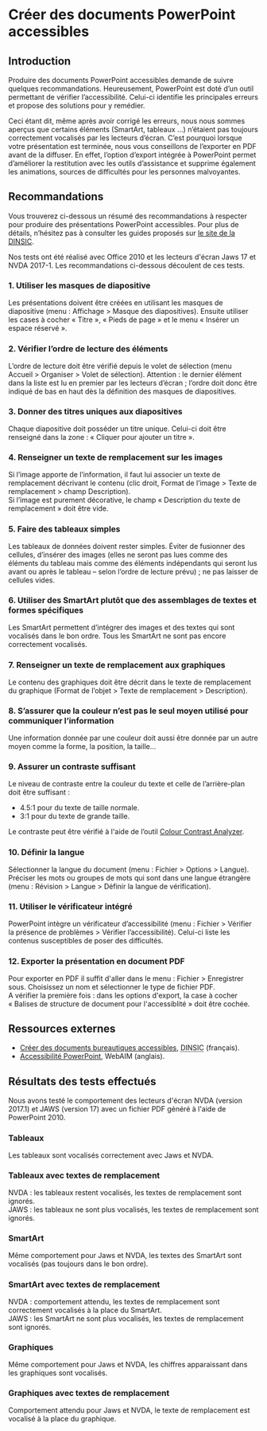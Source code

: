 # Créer des documents PowerPoint accessibles
<script>$(document).ready(function () {
    setBreadcrumb([{"label":"PowerPoint accessible"}]);
});</script>

<style>h3 {font-size: 1rem;}</style>

## Introduction
Produire des documents PowerPoint accessibles demande de suivre quelques recommandations. Heureusement, PowerPoint est doté d’un outil permettant de vérifier l’accessibilité.
Celui-ci identifie les principales erreurs et propose des solutions pour y remédier.

Ceci étant dit, même après avoir corrigé les erreurs, nous nous sommes aperçus que certains éléments (SmartArt, tableaux ...) n’étaient pas toujours correctement vocalisés par les lecteurs d’écran.
C’est pourquoi lorsque votre présentation est terminée, nous vous conseillons de l’exporter en <abbr>PDF</abbr> avant de la diffuser. 
En effet, l’option d’export intégrée à PowerPoint permet d’améliorer la restitution avec les outils d’assistance et supprime également les animations, sources de difficultés pour les personnes malvoyantes.  

## Recommandations

Vous trouverez ci-dessous un résumé des recommandations à respecter pour produire des présentations PowerPoint accessibles. 
Pour plus de détails, n’hésitez pas à consulter les guides proposés sur <a href="https://disic.github.io/guides-documents_bureautiques_accessibles/html/">le site de la <abbr title="direction interministérielle du numérique et du système d’information et de communication">DINSIC</abbr></a>.

Nos tests ont été réalisé avec Office 2010 et les lecteurs d'écran Jaws 17 et NVDA 2017-1. Les recommandations ci-dessous découlent de ces tests.

### 1. Utiliser les masques de diapositive
Les présentations doivent être créées en utilisant les masques de diapositive (menu&nbsp;: Affichage&nbsp;> Masque des diapositives). Ensuite utiliser les cases à cocher «&nbsp;Titre&nbsp;», «&nbsp;Pieds de page&nbsp;» et le menu «&nbsp;Insérer un espace réservé&nbsp;».

### 2. Vérifier l’ordre de lecture des éléments
L’ordre de lecture doit être vérifié depuis le volet de sélection (menu Accueil&nbsp;> Organiser&nbsp;> Volet de sélection). Attention&nbsp;: le dernier élément dans la liste est lu en premier par les lecteurs d’écran&nbsp;; l’ordre doit donc être indiqué de bas en haut dès la définition des masques de diapositives.

### 3. Donner des titres uniques aux diapositives
Chaque diapositive doit posséder un titre unique. Celui-ci doit être renseigné dans la zone&nbsp;: «&nbsp;Cliquer pour ajouter un titre&nbsp;».

### 4. Renseigner un texte de remplacement sur les images
Si l’image apporte de l’information, il faut lui associer un texte de remplacement décrivant le contenu (clic droit, Format de l’image&nbsp;> Texte de remplacement&nbsp;> champ Description).   
Si l’image est purement décorative, le champ «&nbsp;Description du texte de remplacement&nbsp;» doit être vide.

### 5. Faire des tableaux simples
Les tableaux de données doivent rester simples. Éviter de fusionner des cellules, d’insérer des images (elles ne seront pas lues comme des éléments du tableau mais comme des éléments indépendants qui seront lus avant ou après le tableau – selon l’ordre de lecture prévu)&nbsp;; ne pas laisser de cellules vides. 

### 6. Utiliser des SmartArt plutôt que des assemblages de textes et formes spécifiques
Les SmartArt permettent d’intégrer des images et des textes qui sont vocalisés dans le bon ordre. Tous les SmartArt ne sont pas encore correctement vocalisés.

### 7. Renseigner un texte de remplacement aux graphiques
Le contenu des graphiques doit être décrit dans le texte de remplacement du graphique (Format de l’objet&nbsp;> Texte de remplacement&nbsp;> Description).

### 8. S’assurer que la couleur n’est pas le seul moyen utilisé pour communiquer l’information
Une information donnée par une couleur doit aussi être donnée par un autre moyen comme la forme, la position, la taille…

### 9. Assurer un contraste suffisant
Le niveau de contraste entre la couleur du texte et celle de l’arrière-plan doit être suffisant&nbsp;:
- 4.5:1 pour du texte de taille normale.
- 3:1 pour du texte de grande taille.

Le contraste peut être vérifié à l'aide de l’outil [Colour Contrast Analyzer](https://www.paciellogroup.com/resources/contrastanalyser/).

### 10. Définir la langue
Sélectionner la langue du document (menu&nbsp;: Fichier&nbsp;> Options&nbsp;> Langue).  
Préciser les mots ou groupes de mots qui sont dans une langue étrangère (menu&nbsp;: Révision&nbsp;> Langue&nbsp;> Définir la langue de vérification).

### 11. Utiliser le vérificateur intégré
PowerPoint intègre un vérificateur d’accessibilité (menu&nbsp;: Fichier&nbsp;> Vérifier la présence de problèmes&nbsp;> Vérifier l’accessibilité). Celui-ci liste les contenus susceptibles de poser des difficultés. 

### 12. Exporter la présentation en document <abbr>PDF</abbr>
Pour exporter en <abbr>PDF</abbr> il suffit d'aller dans le menu&nbsp;: Fichier&nbsp;> Enregistrer sous. Choisissez un nom et sélectionner le type de fichier <abbr>PDF</abbr>.  
A vérifier la première fois : dans les options d'export, la case à cocher «&nbsp;Balises de structure de document pour l'accessiblité&nbsp;» doit être cochée.

## Ressources externes

- [Créer des documents bureautiques accessibles](https://disic.github.io/guides-documents_bureautiques_accessibles/html/), <abbr title="direction interministérielle du numérique et du système d’information et de communication">DINSIC</abbr> (français).
- [Accessibilité PowerPoint](http://webaim.org/techniques/PowerPoint/), WebAIM (anglais).

## Résultats des tests effectués
Nous avons testé le comportement des lecteurs d'écran NVDA (version 2017.1) et JAWS (version 17) avec un fichier <abbr>PDF</abbr> généré à l'aide de PowerPoint 2010.

### Tableaux
Les tableaux sont vocalisés correctement avec Jaws et NVDA.

### Tableaux avec textes de remplacement
NVDA : les tableaux restent vocalisés, les textes de remplacement sont ignorés.  
JAWS : les tableaux ne sont plus vocalisés, les textes de remplacement sont ignorés.

### SmartArt
Même comportement pour Jaws et NVDA, les textes des SmartArt sont vocalisés (pas toujours dans le bon ordre).

### SmartArt avec textes de remplacement
NVDA : comportement attendu, les textes de remplacement sont correctement vocalisés à la place du SmartArt.  
JAWS : les SmartArt ne sont plus vocalisés, les textes de remplacement sont ignorés.

### Graphiques
Même comportement pour Jaws et NVDA, les chiffres apparaissant dans les graphiques sont vocalisés.

### Graphiques avec textes de remplacement
Comportement attendu pour Jaws et NVDA, le texte de remplacement est vocalisé à la place du graphique.


&nbsp;
<!--  This file is part of a11y-guidelines | Our vision of mobile & web accessibility guidelines and best practices, with valid/invalid examples.
 Copyright (C) 2016  Orange SA
 See the Creative Commons Legal Code Attribution-ShareAlike 3.0 Unported License for more details (LICENSE file). -->